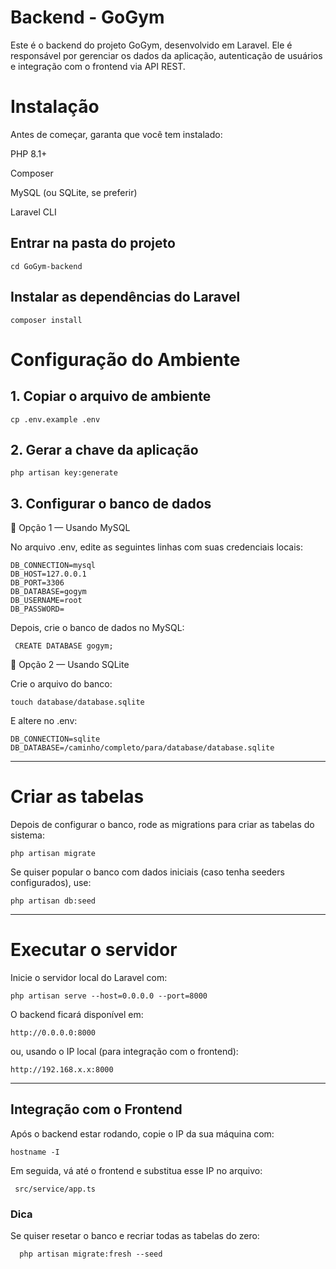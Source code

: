 # Backend - GoGym

Este é o backend do projeto GoGym, desenvolvido em Laravel.
Ele é responsável por gerenciar os dados da aplicação, autenticação de usuários e integração com o frontend via API REST.

# Instalação

Antes de começar, garanta que você tem instalado:

PHP 8.1+

Composer

MySQL (ou SQLite, se preferir)

Laravel CLI

## Entrar na pasta do projeto

    cd GoGym-backend

## Instalar as dependências do Laravel

    composer install


# Configuração do Ambiente

## 1. Copiar o arquivo de ambiente

    cp .env.example .env  

## 2. Gerar a chave da aplicação

    php artisan key:generate 

## 3. Configurar o banco de dados

🔹 Opção 1 — Usando MySQL

  No arquivo .env, edite as seguintes linhas com suas credenciais locais:
  
    DB_CONNECTION=mysql
    DB_HOST=127.0.0.1
    DB_PORT=3306
    DB_DATABASE=gogym
    DB_USERNAME=root
    DB_PASSWORD=


Depois, crie o banco de dados no MySQL:

     CREATE DATABASE gogym; 

🔹 Opção 2 — Usando SQLite

Crie o arquivo do banco:

    touch database/database.sqlite

E altere no .env:

    DB_CONNECTION=sqlite
    DB_DATABASE=/caminho/completo/para/database/database.sqlite

<hr>

# Criar as tabelas

Depois de configurar o banco, rode as migrations para criar as tabelas do sistema:

    php artisan migrate

Se quiser popular o banco com dados iniciais (caso tenha seeders configurados), use:

    php artisan db:seed

 <hr>   

# Executar o servidor

Inicie o servidor local do Laravel com:

    php artisan serve --host=0.0.0.0 --port=8000

O backend ficará disponível em:

    http://0.0.0.0:8000

ou, usando o IP local (para integração com o frontend):

    http://192.168.x.x:8000

<hr>

## Integração com o Frontend

Após o backend estar rodando, copie o IP da sua máquina com:

    hostname -I

Em seguida, vá até o frontend e substitua esse IP no arquivo:

`` src/service/app.ts``

### Dica

Se quiser resetar o banco e recriar todas as tabelas do zero:

      php artisan migrate:fresh --seed
